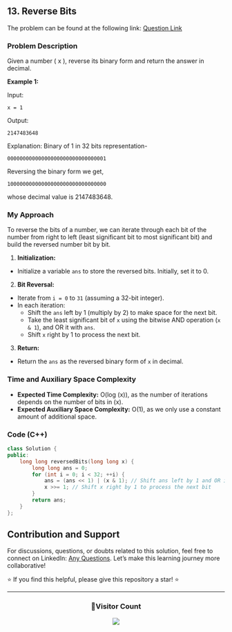 ## 13. Reverse Bits

The problem can be found at the following link: [Question Link](https://www.geeksforgeeks.org/problems/reverse-bits3556/1)

### Problem Description

Given a number \( x \), reverse its binary form and return the answer in decimal.

**Example 1:**

Input:
```
x = 1
```
Output:
```
2147483648 
```
Explanation:
Binary of 1 in 32 bits representation-
```
00000000000000000000000000000001
```
Reversing the binary form we get, 
```
10000000000000000000000000000000
```
whose decimal value is 2147483648.

### My Approach

To reverse the bits of a number, we can iterate through each bit of the number from right to left (least significant bit to most significant bit) and build the reversed number bit by bit.

1. **Initialization:**
- Initialize a variable `ans` to store the reversed bits. Initially, set it to 0.

2. **Bit Reversal:**
- Iterate from `i = 0` to `31` (assuming a 32-bit integer).
- In each iteration:
  - Shift the `ans` left by 1 (multiply by 2) to make space for the next bit.
  - Take the least significant bit of `x` using the bitwise AND operation (`x & 1`), and OR it with `ans`.
  - Shift `x` right by 1 to process the next bit.

3. **Return:**
- Return the `ans` as the reversed binary form of `x` in decimal.

### Time and Auxiliary Space Complexity

- **Expected Time Complexity:** O(log \(x\)), as the number of iterations depends on the number of bits in \(x\).
- **Expected Auxiliary Space Complexity:** O(1), as we only use a constant amount of additional space.

### Code (C++)

```cpp
class Solution {
public:
    long long reversedBits(long long x) {
        long long ans = 0;
        for (int i = 0; i < 32; ++i) {
            ans = (ans << 1) | (x & 1); // Shift ans left by 1 and OR it with the least significant bit of x
            x >>= 1; // Shift x right by 1 to process the next bit
        }
        return ans;
    }
};
```

## Contribution and Support

For discussions, questions, or doubts related to this solution, feel free to connect on LinkedIn: [Any Questions](https://www.linkedin.com/in/het-patel-8b110525a/). Let’s make this learning journey more collaborative!

⭐ If you find this helpful, please give this repository a star! ⭐

---

<div align="center">
  <h3><b>📍Visitor Count</b></h3>
</div>

<p align="center">
  <img src="https://profile-counter.glitch.me/Hunterdii/count.svg" />
</p>
